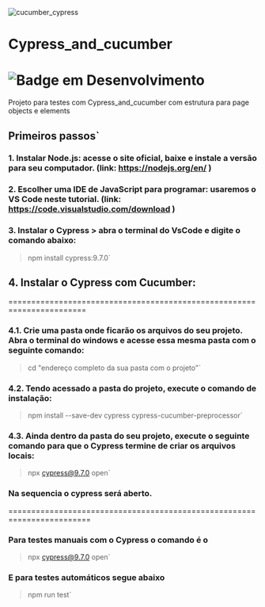 ![cucumber_cypress](https://user-images.githubusercontent.com/33332202/174456496-cce8d134-c309-4a69-af0c-d98714f05d97.jpg)

# Cypress_and_cucumber  
![Badge em Desenvolvimento](http://img.shields.io/static/v1?label=STATUS&message=%20CONCLUÍDO&color=GREEN&style=for-the-badge)
=======================================================================

Projeto para testes com Cypress_and_cucumber com estrutura para page objects e elements

## Primeiros passos`
### 1.	Instalar Node.js: acesse o site oficial, baixe e instale a versão para seu computador. (link: https://nodejs.org/en/ )
### 2.	Escolher uma IDE de JavaScript para programar: usaremos o VS Code neste tutorial. (link: https://code.visualstudio.com/download )
### 3.	Instalar o Cypress > abra o terminal do VsCode e digite o comando abaixo:
> npm install cypress:9.7.0`

## 4. Instalar o Cypress com Cucumber:
=======================================================================

### 4.1. Crie uma pasta onde ficarão os arquivos do seu projeto. Abra o terminal do windows e acesse essa mesma pasta com o seguinte comando:
> cd "endereço completo da sua pasta com o projeto"`
 
### 4.2. Tendo acessado a pasta do projeto, execute o comando de instalação:
> npm install --save-dev cypress cypress-cucumber-preprocessor`
 
### 4.3. Ainda dentro da pasta do seu projeto, execute o seguinte comando para que o Cypress termine de criar os arquivos locais:
> npx cypress@9.7.0 open`

### Na sequencia o cypress será aberto.

========================================================================

### Para testes manuais com o Cypress o comando é o 
>  npx cypress@9.7.0 open`

### E para testes automáticos segue abaixo
> npm run test`


